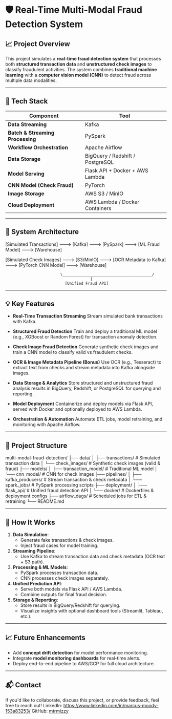 # 🛡️ **Real-Time Multi-Modal Fraud Detection System**

## 📈 **Project Overview**
This project simulates a **real-time fraud detection system** that processes both **structured transaction data** and **unstructured check images** to classify fraudulent activities.
The system combines **traditional machine learning** with a **computer vision model (CNN)** to detect fraud across multiple data modalities.

---

## 🧰 **Tech Stack**
| **Component**                    | **Tool**                         |
| -------------------------------- | -------------------------------- |
| **Data Streaming**               | Kafka                            |
| **Batch & Streaming Processing** | PySpark                          |
| **Workflow Orchestration**       | Apache Airflow                   |
| **Data Storage**                 | BigQuery / Redshift / PostgreSQL |
| **Model Serving**                | Flask API + Docker + AWS Lambda  |
| **CNN Model (Check Fraud)**      | PyTorch                          |
| **Image Storage**                | AWS S3 / MinIO                   |
| **Cloud Deployment**             | AWS Lambda / Docker Containers   |

---

## 🔗 **System Architecture**
[Simulated Transactions] ---> [Kafka] ---> [PySpark] ---> [ML Fraud Model] ---> [Warehouse]

[Simulated Check Images] ---> [S3/MinIO] ---> [OCR Metadata to Kafka] ---> [PyTorch CNN Model] ---> [Warehouse]

                            \_______________________________________/
                                         |
                              [Unified Fraud API]

---

## 💡 **Key Features**
- **Real-Time Transaction Streaming**
    Stream simulated bank transactions with Kafka.

- **Structured Fraud Detection**
    Train and deploy a traditional ML model (e.g., XGBoost or Random Forest) for transaction anomaly detection.

- **Check Image Fraud Detection**
    Generate synthetic check images and train a CNN model to classify valid vs fraudulent checks.

- **OCR & Image Metadata Pipeline (Bonus)**
    Use OCR (e.g., Tesseract) to extract text from checks and stream metadata into Kafka alongside images.

- **Data Storage & Analytics**
    Store structured and unstructured fraud analysis results in BigQuery, Redshift, or PostgreSQL for querying and reporting.

- **Model Deployment**
    Containerize and deploy models via Flask API, served with Docker and optionally deployed to AWS Lambda.

- **Orchestration & Automation**
    Automate ETL jobs, model retraining, and monitoring with Apache Airflow.

---

## 📂 **Project Structure**
multi-modal-fraud-detection/
├── data/
│   ├── transactions/       # Simulated transaction data
│   └── check_images/       # Synthetic check images (valid & fraud)
├── models/
│   ├── transaction_model/  # Traditional ML model
│   └── cnn_model/          # CNN for check images
├── pipelines/
│   ├── kafka_producers/    # Stream transaction & check metadata
│   └── spark_jobs/         # PySpark processing scripts
├── deployment/
│   ├── flask_api/          # Unified fraud detection API
│   └── docker/             # Dockerfiles & deployment configs
├── airflow_dags/           # Scheduled jobs for ETL & retraining
└── README.md

---

## 🚀 **How It Works**
1. **Data Simulation**:
   - Generate fake transactions & check images.
   - Inject fraud cases for model training.
2. **Streaming Pipeline**:
   - Use Kafka to stream transaction data and check metadata (OCR text + S3 path).
3. **Processing & ML Models**:
   - PySpark processes transaction data.
   - CNN processes check images separately.
4. **Unified Prediction API**:
   - Serve both models via Flask API / AWS Lambda.
   - Combine outputs for final fraud decision.
5. **Storage & Reporting**:
   - Store results in BigQuery/Redshift for querying.
   - Visualize insights with optional dashboard tools (Streamlit, Tableau, etc.).

---

## 📈 **Future Enhancements**
- Add **concept drift detection** for model performance monitoring.
- Integrate **model monitoring dashboards** for real-time alerts.
- Deploy end-to-end pipeline to AWS/GCP for full cloud architecture.

---

## 📬 **Contact**
If you'd like to collaborate, discuss this project, or provide feedback, feel free to reach out!
LinkedIn: https://www.linkedin.com/in/marcus-moody-153a83253/
GitHub: [mtrmizzy](https://github.com/mtrmizzy)
